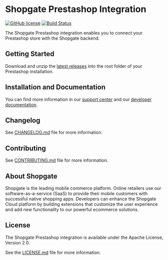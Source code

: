 # Shopgate Prestashop Integration

[![GitHub license](http://dmlc.github.io/img/apache2.svg)](LICENSE.md)
[![Build Status](https://travis-ci.org/shopgate/cart-integration-prestashop.svg?branch=master)](https://travis-ci.org/shopgate/cart-integration-prestashop)

The Shopgate Prestashop integration enables you to connect your Prestashop store with the Shopgate backend.

## Getting Started
Download and unzip the [latest releases](https://github.com/shopgate/cart-integration-prestashop/releases/latest) into the root folder of your Prestashop installation.

## Installation and Documentation

You can find more information in our [support center](https://support.shopgate.com/hc/en-us/articles/202834073-Connecting-to-PrestaShop) and our [developer documentation](https://docs.shopgate.com/).

## Changelog

See [CHANGELOG.md](CHANGELOG.md) file for more information.

## Contributing

See [CONTRIBUTING.md](docs/CONTRIBUTING.md) file for more information.

## About Shopgate

Shopgate is the leading mobile commerce platform. Online retailers use our software-as-a-service (SaaS) to provide their mobile customers with successful native shopping apps. Developers can enhance the Shopgate Cloud platform by building extensions that customize the user experience and add new functionality to our powerful ecommerce solutions.

## License

The Shopgate Prestashop integration is available under the Apache License, Version 2.0.

See the [LICENSE.md](LICENSE.md) file for more information.
